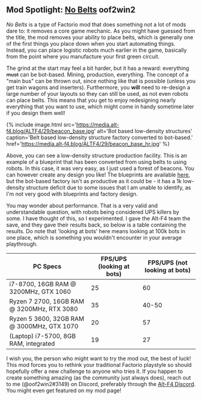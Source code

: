 ## Mod Spotlight: [No Belts](https://mods.factorio.com/mod/no-belts) <author>oof2win2</author>

*No Belts* is a type of Factorio mod that does something not a lot of mods dare to: it removes a core game mechanic. As you might have guessed from the title, the mod removes your ability to place belts, which is generally one of the first things you place down when you start automating things. Instead, you can place logistic robots much earlier in the game, basically from the point where you manufacture your first green circuit.

The grind at the start may feel a bit harder, but it has a reward: everything ~~must~~ can be bot-based. Mining, production, everything. The concept of a "main bus" can be thrown out, since nothing like that is possible (unless you get train wagons and inserters). Furthermore, you **will** need to re-design a large number of your layouts so they can still be used, as not even robots can place belts. This means that you get to enjoy redesigning nearly everything that you want to use, which might come in handy sometime later if you design them well!

{% include image.html src='https://media.alt-f4.blog/ALTF4/29/beacon_base.jpg' alt='Bot based low-density structures' caption='Belt based low-density structure factory converted to bot-based.' href='https://media.alt-f4.blog/ALTF4/29/beacon_base_hr.jpg' %}

Above, you can see a low-density structure production facility. This is an example of a blueprint that has been converted from using belts to using robots. In this case, it was very easy, as I just used a forest of beacons. You can however create any design you like! The blueprints are available [here](https://media.alt-f4.blog/ALTF4/29/blueprint.txt), but the bot-based factory isn't as productive as it could be - it has a 1k low-density structure deficit due to some issues that I am unable to identify, as I'm not very good with blueprints and factory design.

You may wonder about performance. That is a very valid and understandable question, with robots being considered UPS killers by some. I have thought of this, so I experimented. I gave the Alt-F4 team the save, and they gave their results back, so below is a table containing the results. Do note that 'looking at bots' here means looking at 100k bots in one place, which is something you wouldn't encounter in your average playthrough.

| PC Specs                                   | FPS/UPS (looking at bots) | FPS/UPS (not looking at bots) |
|--------------------------------------------|---------------------------|-------------------------------|
| i7-8700, 16GB RAM @ 3200MHz, GTX 1060      | 25                        | 60                            |
| Ryzen 7 2700, 16GB RAM @ 3200MHz, RTX 3080 | 35                        | 40-50                         |
| Ryzen 5 3600, 32GB RAM @ 3000MHz, GTX 1070 | 20                        | 57                            |
| (Laptop) i7-5700, 8GB RAM, integrated      | 19                        | 27                            |

I wish you, the person who might want to try the mod out, the best of luck! This mod forces you to rethink your traditional Factorio playstyle so should hopefully offer a new challenge to anyone who tries it. If you happen to create something amazing (as the community just always does), reach out to me (@oof2win2#3149) on Discord, preferably through the [Alt-F4 Discord](https://discord.gg/ceKebbY). You might even get featured on my mod page!

